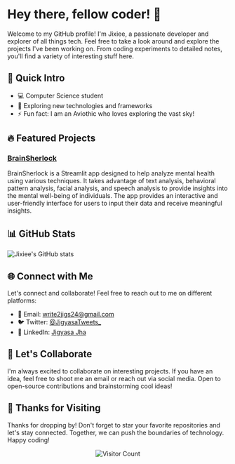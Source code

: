 
# Hey there, fellow coder! 👋

Welcome to my GitHub profile! I'm Jixiee, a passionate developer and explorer of all things tech. Feel free to take a look around and explore the projects I've been working on. From coding experiments to detailed notes, you'll find a variety of interesting stuff here.

## 🚀 Quick Intro

- 💻 Computer Science student
- 🌱 Exploring new technologies and frameworks
- ⚡ Fun fact: I am an Aviothic who loves exploring the vast sky!

## 🔥 Featured Projects
### [BrainSherlock](https://github.com/Jixiee/brainsherlock-jixiee)
BrainSherlock is a Streamlit app designed to help analyze mental health using various techniques. It takes advantage of text analysis, behavioral pattern analysis, facial analysis, and speech analysis to provide insights into the mental well-being of individuals. The app provides an interactive and user-friendly interface for users to input their data and receive meaningful insights.

## 📊 GitHub Stats

![Jixiee's GitHub stats](https://github-readme-stats.vercel.app/api?username=Jixiee&show_icons=true&theme=gruvbox&rank_icon=github)

## 🌐 Connect with Me
Let's connect and collaborate! Feel free to reach out to me on different platforms:

- 📧 Email: [write2jigs24@gmail.com](mailto:write2jigs24@gmail.com)
- 🐦 Twitter: [@JigyasaTweets_](https://twitter.com/JigyasaTweets_)
- 💼 LinkedIn: [Jigyasa Jha](https://www.linkedin.com/in/Jigyasa-Jha/)

## 🤝 Let's Collaborate

I'm always excited to collaborate on interesting projects. If you have an idea, feel free to shoot me an email or reach out via social media. Open to open-source contributions and brainstorming cool ideas!

## 🎉 Thanks for Visiting

Thanks for dropping by! Don't forget to star your favorite repositories and let's stay connected. Together, we can push the boundaries of technology. Happy coding!

<p align="center">
  <img src="https://komarev.com/ghpvc/?username=Jixiee" alt="Visitor Count">
</p>

